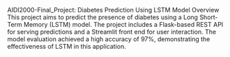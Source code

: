 AIDI2000-Final_Project: Diabetes Prediction Using LSTM Model
Overview
This project aims to predict the presence of diabetes using a Long Short-Term Memory (LSTM) model. The project includes a Flask-based REST API for serving predictions and a Streamlit front end for user interaction. The model evaluation achieved a high accuracy of 97%, demonstrating the effectiveness of LSTM in this application.
